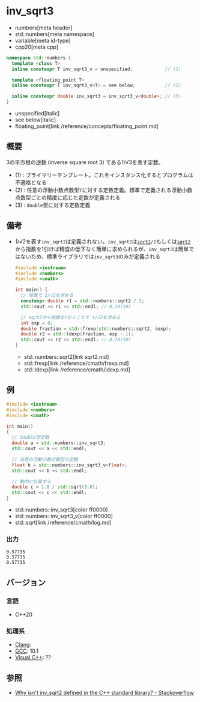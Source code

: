 # inv_sqrt3
* numbers[meta header]
* std::numbers[meta namespace]
* variable[meta id-type]
* cpp20[meta cpp]

```cpp
namespace std::numbers {
  template <class T>
  inline constexpr T inv_sqrt3_v = unspecified;            // (1)

  template <floating_point T>
  inline constexpr T inv_sqrt3_v<T> = see below;           // (2)

  inline constexpr double inv_sqrt3 = inv_sqrt3_v<double>; // (3)
}
```
* unspecified[italic]
* see below[italic]
* floating_point[link /reference/concepts/floating_point.md]

## 概要
3の平方根の逆数 (inverse square root 3) である1/√3を表す定数。

- (1) : プライマリーテンプレート。これをインスタンス化するとプログラムは不適格となる
- (2) : 任意の浮動小数点数型`T`に対する定数定義。標準で定義される浮動小数点数型ごとの精度に応じた定数が定義される
- (3) : `double`型に対する定数定義


## 備考
- 1/√2を表す`inv_sqrt2`は定義されない。`inv_sqrt2`は[`sqrt2`](sqrt2.md)`/2`もしくは[`sqrt2`](sqrt2.md)から指数を1引けば精度の低下なく簡単に求められるが、`inv_sqrt3`は簡単ではないため、標準ライブラリでは`inv_sqrt3`のみが定義される
    ```cpp
    #include <iostream>
    #include <numbers>
    #include <cmath>

    int main() {
      // 除算で 1/√2を求める
      constexpr double r1 = std::numbers::sqrt2 / 2;
      std::cout << r1 << std::endl; // 0.707107

      // sqrt2から指数を1引くことで 1/√2を求める
      int exp = 0;
      double fraction = std::frexp(std::numbers::sqrt2, &exp);
      double r2 = std::ldexp(fraction, exp - 1);
      std::cout << r2 << std::endl; // 0.707107
    }
    ```
    * std::numbers::sqrt2[link sqrt2.md]
    * std::frexp[link /reference/cmath/frexp.md]
    * std::ldexp[link /reference/cmath/ldexp.md]


## 例
```cpp example
#include <iostream>
#include <numbers>
#include <cmath>

int main()
{
  // double型定数
  double a = std::numbers::inv_sqrt3;
  std::cout << a << std::endl;

  // 任意の浮動小数点数型の定数
  float b = std::numbers::inv_sqrt3_v<float>;
  std::cout << b << std::endl;

  // 動的に計算する
  double c = 1.0 / std::sqrt(3.0);
  std::cout << c << std::endl;
}
```
* std::numbers::inv_sqrt3[color ff0000]
* std::numbers::inv_sqrt3_v[color ff0000]
* std::sqrt[link /reference/cmath/log.md]

### 出力
```
0.57735
0.57735
0.57735
```

## バージョン
### 言語
- C++20

### 処理系
- [Clang](/implementation.md#clang):
- [GCC](/implementation.md#gcc): 10.1
- [Visual C++](/implementation.md#visual_cpp): ??


## 参照
- [Why isn't inv_sqrt2 defined in the C++ standard library? - Stackoverflow](https://stackoverflow.com/questions/61900861/why-isnt-inv-sqrt2-defined-in-the-c-standard-library)

